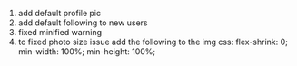 <!-- TODO -->
1. add default profile pic
2. add default following to new users
3. fixed minified warning
4. to fixed photo size issue add the following to the img css:
    flex-shrink: 0;
    min-width: 100%;
    min-height: 100%;
<!-- questions -->
